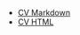 - [CV Markdown](https://nati-rox.github.io/rsschool-cv/cv)
- [CV HTML](https://nati-rox.github.io/rsschool-cv/cv)
